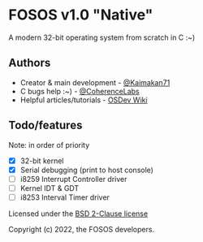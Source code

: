 # FOSOS v1.0 "Native"
A modern 32-bit operating system from scratch in C :~)

## Authors
* Creator & main development - [@Kaimakan71](https://github.com/Kaimakan71)
* C bugs help :~) - [@CoherenceLabs](https://github.com/CoherenceLabs)
* Helpful articles/tutorials - [OSDev Wiki](https://wiki.osdev.org)

## Todo/features
Note: in order of priority
- [x] 32-bit kernel
- [x] Serial debugging (print to host console)
- [ ] i8259 Interrupt Controller driver
- [ ] Kernel IDT & GDT
- [ ] i8253 Interval Timer driver

Licensed under the [BSD 2-Clause license](LICENSE)

Copyright (c) 2022, the FOSOS developers.